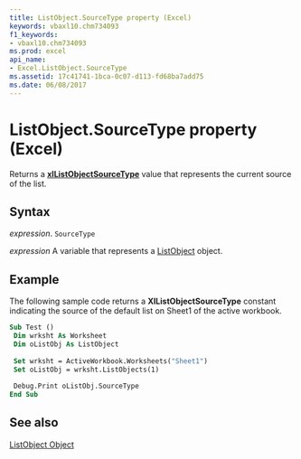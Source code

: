 ```yaml
---
title: ListObject.SourceType property (Excel)
keywords: vbaxl10.chm734093
f1_keywords:
- vbaxl10.chm734093
ms.prod: excel
api_name:
- Excel.ListObject.SourceType
ms.assetid: 17c41741-1bca-0c07-d113-fd68ba7add75
ms.date: 06/08/2017
---
```



# ListObject.SourceType property (Excel)

Returns a  **[xlListObjectSourceType](Excel.XlListObjectSourceType.md)** value that represents the current source of the list.


## Syntax

 _expression_. `SourceType`

 _expression_ A variable that represents a [ListObject](Excel.ListObject.md) object.


## Example

The following sample code returns a  **XlListObjectSourceType** constant indicating the source of the default list on Sheet1 of the active workbook.


```vb
Sub Test () 
 Dim wrksht As Worksheet 
 Dim oListObj As ListObject 
 
 Set wrksht = ActiveWorkbook.Worksheets("Sheet1") 
 Set oListObj = wrksht.ListObjects(1) 
 
 Debug.Print oListObj.SourceType 
End Sub
```


## See also


[ListObject Object](Excel.ListObject.md)

